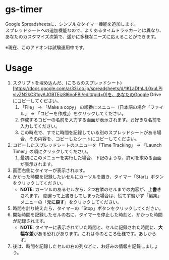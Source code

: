 # gs-timer

Google Spreadsheetsに、シンプルなタイマー機能を追加します。  
スプレッドシートへの追加機能なので、よくあるタイムトラッカーとは異なり、
あなたのカスタマイズ次第で、遥かに多様なニーズに応えることができます。

※現在、このアドオンは試験運用中です。

# Usage

1. スクリプトを埋め込んだ、(こちらのスプレッドシート)[https://docs.google.com/a/33i.co.jp/spreadsheets/d/1KLaDfnIJL0xuLPiylvZN2kC31oyAJGBTEjz8l6noFBI/edit#gid=0]を、あなたのGoogle Driveにコピーしてください。
    1. 「File」 => 「Make a copy」 の順番にメニュー（日本語の場合「ファイル」 => 「コピーを作成」）をクリックしてください。
    2. 作成するコピーの名前を入力する画面が表示されます。お好きな名前を入力してください。
    3. この時点で、すでに時間を記録している別のスプレッドシートがある場合、その内容を、コピーしたシートにコピーしてください。
2. コピーしたスプレッドシートのメニューを「Time Tracking」 => 「Launch Timer」の順にクリックしてください。
    1. 最初にこのメニューを実行した場合、下記のような、許可を求める画面が表示されます。
3. 画面右側にタイマーが表示されます。
4. かかった時間を記録したいセルにカーソルを置き、タイマー「Start」ボタンをクリックしてください。
    - **NOTE**: カーソルのあるセルから、2つ右隣のセルまでの内容が、**上書き**されます。
      間違って上書きしてしまった場合は、慌てず騒がず「編集」メニューの「**元に戻す**」をクリックしてください。
5. 時間を計り終えたら、タイマーの「Stop」ボタンをクリックしてください。
6. 開始時間を記録したセルの右に、タイマーを停止した時刻と、かかった時間が記録されます。
    - **NOTE**: タイマーに表示されていた時間と、セルに記録された時間に、**大幅な差**がある恐れがあります。これは今のところ仕様です。あしからず。
7. 後は、時間を記録したセルの右の列などに、お好みの情報を記録しましょう。
